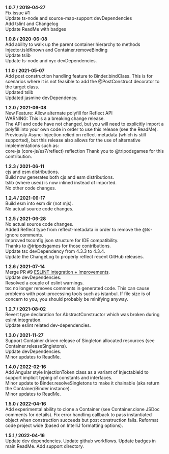 **1.0.7 / 2019-04-27**  
Fix issue #1  
Update ts-node and source-map-support devDependencies  
Add tslint and Changelog  
Update ReadMe with badges  

**1.0.8 / 2020-06-08**  
Add ability to walk up the parent container hierarchy to methods Injector.isIdKnown and Container.removeBinding  
Update tslib  
Update ts-node and nyc devDependencies.  

**1.1.0 / 2021-05-07**  
Add post construction handling feature to Binder.bindClass.  This is for scenarios where it is not feasible to add the @PostConstruct decorator to the target class.  
Updated tslib  
Updated jasmine devDependency.  

**1.2.0 / 2021-06-08**  
New Feature: Allow alternate polyfill for Reflect API  
WARNING: This is a a breaking change release.  
The API and code have not changed, but you will need to explicitly import a polyfill into your own code in order to use this release (see the ReadMe).  
Previously Async-Injection relied on reflect-metadata (which is still supported), but this release also allows for the use of alternative implementations such as:  
    core-js (core-js/es7/reflect)
    reflection
Thank you to @tripodsgames for this contribution.  

**1.2.3 / 2021-06-11**  
cjs and esm distributions.  
Build now generates both cjs and esm distributions.  
tslib (where used) is now inlined instead of imported.  
No other code changes.  

**1.2.4 / 2021-06-17**  
Build esm into esm dir (not mjs).  
No actual source code changes.  

**1.2.5 / 2021-06-28**  
No actual source code changes.  
Added Reflect type from reflect-metadata in order to remove the @ts-ignore comments.  
Improved tsconfig.json structure for IDE compatibility.  
Thanks to @tripodsgames for those contributions.  
Update tsc devDependency from 4.3.3 to 4.3.4.  
Update the ChangeLog to properly reflect recent GitHub releases.  

**1.2.6 / 2021-07-14**  
Merge PR #9 [ESLINT integration + Improvements](https://github.com/pcafstockf/async-injection/pull/9).  
Update devDependencies.  
Resolved a couple of eslint warnings.  
tsc no longer removes comments in generated code.  This can cause problems with post-processing tools such as istanbul. If file size is of concern to you, you should probably be minifying anyway.  

**1.2.7 / 2021-08-02**  
Revert type declaration for AbstractConstructor which was broken during eslint integration.  
Update eslint related dev-dependencies.

**1.3.0 / 2021-11-27**  
Support Container driven release of Singleton allocated resources (see Container.releaseSingletons).  
Update devDependencies.  
Minor updates to ReadMe.

**1.4.0 / 2022-02-16**  
Add Angular style InjectionToken class as a variant of InjectableId to support implicit typing of constants and interfaces.  
Minor update to Binder.resolveSingletons to make it chainable (aka return the Container/Binder instance).  
Minor updates to ReadMe.

**1.5.0 / 2022-04-16**  
Add experimental ability to clone a Container (see Container.clone JSDoc comments for details).
Fix error handling callback to pass instantiated object when construction succeeds but post construction fails.
Reformat code project wide (based on IntelliJ formatting options).

**1.5.1 / 2022-04-16**  
Update dev dependencies.
Update github workflows.
Update badges in main ReadMe.
Add support directory.
